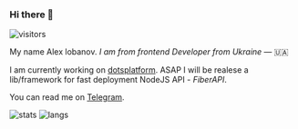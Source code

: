 ### Hi there 👋

![visitors](https://visitor-badge.glitch.me/badge?page_id=sashayello.sashayello)

My name Alex lobanov. _I am from frontend Developer from Ukraine_ — 🇺🇦

I am currently working on [dotsplatform](https://dotsplatform.comp). ASAP I will be realese a lib/framework for fast deployment NodeJS API - _FiberAPI_.

You can read me on [Telegram](https://t.me/sashkayello).

![stats](https://github-readme-stats.vercel.app/api?username=sergeysova&show_icons=true&hide_border=true&&count_private=true&include_all_commits=true)
![langs](https://github-readme-stats.vercel.app/api/top-langs/?username=sashayello&exclude_repo=KNN-Image-Classification&show_icons=true&hide_border=true&layout=compact&langs_count=8)
